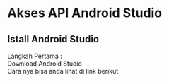 <h1>Akses API Android Studio</h1>
<h2>Istall Android Studio</h2>
<p>Langkah Pertama  : <br>
Download Android Studio <br>
Cara nya bisa anda lihat di link berikut <br>
</p>
